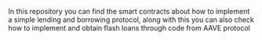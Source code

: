 In this repository you can find the smart contracts about how to implement a simple lending and borrowing protocol, along with this you can also check how to implement and obtain flash loans through code from AAVE protocol
